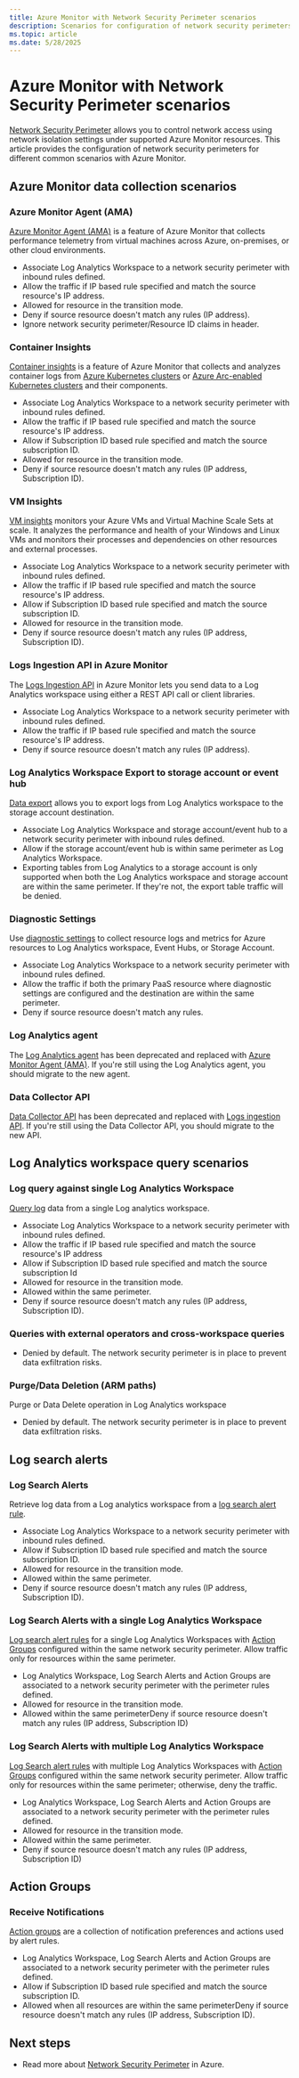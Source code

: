 ```yaml
---
title: Azure Monitor with Network Security Perimeter scenarios
description: Scenarios for configuration of network security perimeters with Azure Monitor.
ms.topic: article
ms.date: 5/28/2025
---
```


# Azure Monitor with Network Security Perimeter scenarios
[Network Security Perimeter](/azure/private-link/network-security-perimeter-concepts) allows you to control network access using network isolation settings under supported Azure Monitor resources. This article provides the configuration of network security perimeters for different common scenarios with Azure Monitor.

## Azure Monitor data collection scenarios

### Azure Monitor Agent (AMA)
[Azure Monitor Agent (AMA)](../agents/azure-monitor-agent-overview.md) is a feature of Azure Monitor that collects performance telemetry from virtual machines across Azure, on-premises, or other cloud environments.

- Associate Log Analytics Workspace to a network security perimeter with inbound rules defined.
- Allow the traffic if IP based rule specified and match the source resource's IP address.
- Allowed for resource in the transition mode.
- Deny if source resource doesn't match any rules (IP address).
- Ignore network security perimeter/Resource ID claims in header.

### Container Insights 
[Container insights](../containers/container-insights-overview.md) is a feature of Azure Monitor that collects and analyzes container logs from [Azure Kubernetes clusters](/azure/aks/what-is-aks) or [Azure Arc-enabled Kubernetes clusters](/azure/azure-arc/kubernetes/overview) and their components.

- Associate Log Analytics Workspace to a network security perimeter with inbound rules defined.
- Allow the traffic if IP based rule specified and match the source resource's IP address.
- Allow if Subscription ID based rule specified and match the source subscription ID.
- Allowed for resource in the transition mode.
- Deny if source resource doesn't match any rules (IP address, Subscription ID).

### VM Insights
[VM insights](../vm/vminsights-overview.md) monitors your Azure VMs and Virtual Machine Scale Sets at scale. It analyzes the performance and health of your Windows and Linux VMs and monitors their processes and dependencies on other resources and external processes. 

- Associate Log Analytics Workspace to a network security perimeter with inbound rules defined.
- Allow the traffic if IP based rule specified and match the source resource's IP address.
- Allow if Subscription ID based rule specified and match the source subscription ID.
- Allowed for resource in the transition mode.
- Deny if source resource doesn't match any rules (IP address, Subscription ID).

### Logs Ingestion API in Azure Monitor 
The [Logs Ingestion API](../logs/logs-ingestion-api-overview.md) in Azure Monitor lets you send data to a Log Analytics workspace using either a REST API call or client libraries.

- Associate Log Analytics Workspace to a network security perimeter with inbound rules defined.
- Allow the traffic if IP based rule specified and match the source resource's IP address.
- Deny if source resource doesn't match any rules (IP address).

### Log Analytics Workspace Export to storage account or event hub
[Data export](../logs/logs-data-export.md) allows you to export logs from Log Analytics workspace to the storage account destination. 

- Associate Log Analytics Workspace and storage account/event hub to a network security perimeter with inbound rules defined.
- Allow if the storage account/event hub is within same perimeter as Log Analytics Workspace.
- Exporting tables from Log Analytics to a storage account is only supported when both the Log Analytics workspace and storage account are within the same perimeter. If they're not, the export table traffic will be denied.

### Diagnostic Settings
Use [diagnostic settings](../platform/diagnostic-settings.md) to collect resource logs and metrics for Azure resources to Log Analytics workspace, Event Hubs, or Storage Account.

- Associate Log Analytics Workspace to a network security perimeter with inbound rules defined.
- Allow the traffic if both the primary PaaS resource where diagnostic settings are configured and the destination are within the same perimeter.
- Deny if source resource doesn't match any rules.

### Log Analytics agent
The [Log Analytics agent](../agents/log-analytics-agent.md) has been deprecated and replaced with [Azure Monitor Agent (AMA)](#azure-monitor-agent-ama). If you're still using the Log Analytics agent, you should migrate to the new agent.

### Data Collector API
[Data Collector API](/previous-versions/azure/azure-monitor/logs/data-collector-api) has been deprecated and replaced with [Logs ingestion API](#logs-ingestion-api-in-azure-monitor). If you're still using the Data Collector API, you should migrate to the new API.

## Log Analytics workspace query scenarios

###  Log query against single Log Analytics Workspace
[Query log](../logs/log-query-overview.md) data from a single Log analytics workspace.

- Associate Log Analytics Workspace to a network security perimeter with inbound rules defined.
- Allow the traffic if IP based rule specified and match the source resource's IP address
- Allow if Subscription ID based rule specified and match the source subscription Id
- Allowed for resource in the transition mode.
- Allowed within the same perimeter.
- Deny if source resource doesn't match any rules (IP address, Subscription ID).

### Queries with external operators and cross-workspace queries

- Denied by default. The network security perimeter is in place to prevent data exfiltration risks.
  
### Purge/Data Deletion (ARM paths) 
Purge or Data Delete operation in Log Analytics workspace

- Denied by default. The network security perimeter is in place to prevent data exfiltration risks.
 

## Log search alerts

### Log Search Alerts 
Retrieve log data from a Log analytics workspace from a [log search alert rule](../alerts/alerts-create-log-alert-rule.md).

- Associate Log Analytics Workspace to a network security perimeter with inbound rules defined.
- Allow if Subscription ID based rule specified and match the source subscription ID.
- Allowed for resource in the transition mode.
- Allowed within the same perimeter.
- Deny if source resource doesn't match any rules (IP address, Subscription ID).

### Log Search Alerts with a single Log Analytics Workspace
[Log search alert rules](../alerts/alerts-create-log-alert-rule.md) for a single Log Analytics Workspaces with [Action Groups](#action-groups) configured within the same network security perimeter. Allow traffic only for resources within the same perimeter. 

- Log Analytics Workspace, Log Search Alerts and Action Groups are associated to a network security perimeter with the perimeter rules defined.
- Allowed for resource in the transition mode.
- Allowed within the same perimeterDeny if source resource doesn't match any rules (IP address, Subscription ID)

### Log Search Alerts with multiple Log Analytics Workspace 
[Log Search alert rules](../alerts/alerts-create-log-alert-rule.md) with multiple Log Analytics Workspaces with [Action Groups](#action-groups) configured within the same network security perimeter. Allow traffic only for resources within the same perimeter; otherwise, deny the traffic. 

- Log Analytics Workspace, Log Search Alerts and Action Groups are associated to a network security perimeter with the perimeter rules defined.
- Allowed for resource in the transition mode.
- Allowed within the same perimeter.
- Deny if source resource doesn't match any rules (IP address, Subscription ID)

## Action Groups

### Receive Notifications
[Action groups](../alerts/action-groups.md) are a collection of notification preferences and actions used by alert rules. 

- Log Analytics Workspace, Log Search Alerts and Action Groups are associated to a network security perimeter with the perimeter rules defined.
- Allow if Subscription ID based rule specified and match the source subscription  ID.
- Allowed when all resources are within the same perimeterDeny if source resource doesn't match any rules (IP address, Subscription ID).



## Next steps

* Read more about [Network Security Perimeter](/azure/private-link/network-security-perimeter-concepts) in Azure.
